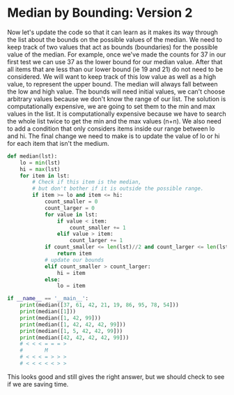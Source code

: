 # Median by Bounding: Version 2

Now let's update the code so that it can learn as it makes its way
through the list about the bounds on the possible values of the median.
We need to keep track of two values that act as bounds (boundaries) for
the possible value of the median. For example, once we've made the 
counts for 37 in our first test we can use 37 as the lower bound for our
median value. After that all items that are less than our lower bound
(ie 19 and 21) do not need to be considered. We will want to keep track
of this low value as well as a high value, to represent the upper bound.
The median will always fall between the low and high value. The bounds
will need initial values, we can't choose arbitrary values because we
don't know the range of our list. The solution is computationally
expensive, we are going to set them to the min and max values in the
list. It is computationally expensive because we have to search the
whole list twice to get the min and the max values (n+n). We also need
to add a condition that only considers items inside our range between lo
and hi. The final change we need to make is to update the value of lo
or hi for each item that isn't the medium.


```python
def median(lst):
    lo = min(lst)
    hi = max(lst)
    for item in lst:
        # Check if this item is the median,
        # but don't bother if it is outside the possible range.
        if item >= lo and item <= hi:
            count_smaller = 0
            count_larger = 0
            for value in lst:
                if value < item:
                    count_smaller += 1
                elif value > item:
                    count_larger += 1
            if count_smaller <= len(lst)//2 and count_larger <= len(lst)//2:
                return item
            # update our bounds
            elif count_smaller > count_larger:
                hi = item
            else:
                lo = item

if __name__ == '__main__':
    print(median([37, 61, 42, 21, 19, 86, 95, 78, 54]))
    print(median([1]))
    print(median([1, 42, 99]))
    print(median([1, 42, 42, 42, 99]))
    print(median([1, 5, 42, 42, 99]))
    print(median([42, 42, 42, 42, 99]))
    # < < < = = = >
    #       M
    # < < < = > > >
    # < < < < < > >
```

This looks good and still gives the right answer, but we should check to
see if we are saving time.